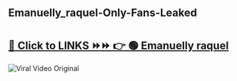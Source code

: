 
 ## Emanuelly_raquel-Only-Fans-Leaked

# <h2><a href="https://clipsfans.com/Emanuelly_raquel&ref=git">🔗 Click to LINKS ⏩⏩ 👉 🟢 Emanuelly raquel </a></h2>

<a href="https://clipsfans.com/Emanuelly_raquel&ref=git" rel="nofollow" data-target="animated-image.originalLink"><img src="https://i.ibb.co.com/xMMVF88/686577567.gif" alt="Viral Video Original" style="max-width: 100%; display: inline-block;" data-target="animated-image.originalImage"></a>
